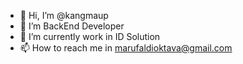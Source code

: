 - 👋 Hi, I’m @kangmaup
- 👀 I’m BackEnd Developer
- 🌱 I’m currently work in ID Solution
- 📫 How to reach me in marufaldioktava@gmail.com
<!---- 💞️ My Portofolio in https://www.linkedin.com/in/ma-ruf-aldi-oktava/--->

<!---
kangmaup/kangmaup is a ✨ special ✨ repository because its `README.md` (this file) appears on your GitHub profile.
You can click the Preview link to take a look at your changes.
--->
